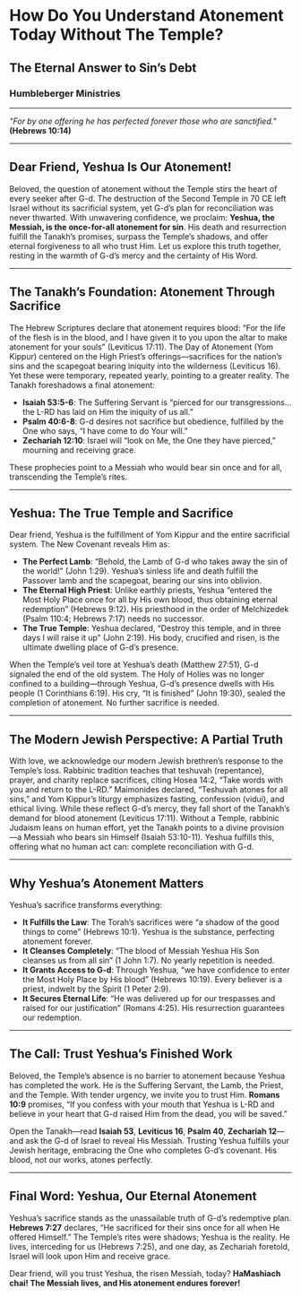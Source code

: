 # How Do You Understand Atonement Today Without The Temple?

## The Eternal Answer to Sin’s Debt

### Humbleberger Ministries

---

_"For by one offering he has perfected forever those who are sanctified."_  
**(Hebrews 10:14)**

---

## Dear Friend, Yeshua Is Our Atonement!

Beloved, the question of atonement without the Temple stirs the heart of every seeker after G-d. The destruction of the Second Temple in 70 CE left Israel without its sacrificial system, yet G-d’s plan for reconciliation was never thwarted. With unwavering confidence, we proclaim: **Yeshua, the Messiah, is the once-for-all atonement for sin**. His death and resurrection fulfill the Tanakh’s promises, surpass the Temple’s shadows, and offer eternal forgiveness to all who trust Him. Let us explore this truth together, resting in the warmth of G-d’s mercy and the certainty of His Word.

---

## The Tanakh’s Foundation: Atonement Through Sacrifice

The Hebrew Scriptures declare that atonement requires blood: “For the life of the flesh is in the blood, and I have given it to you upon the altar to make atonement for your souls” (Leviticus 17:11). The Day of Atonement (Yom Kippur) centered on the High Priest’s offerings—sacrifices for the nation’s sins and the scapegoat bearing iniquity into the wilderness (Leviticus 16). Yet these were temporary, repeated yearly, pointing to a greater reality. The Tanakh foreshadows a final atonement:

- **Isaiah 53:5-6**: The Suffering Servant is “pierced for our transgressions… the L-RD has laid on Him the iniquity of us all.”
- **Psalm 40:6-8**: G-d desires not sacrifice but obedience, fulfilled by the One who says, “I have come to do Your will.”
- **Zechariah 12:10**: Israel will “look on Me, the One they have pierced,” mourning and receiving grace.

These prophecies point to a Messiah who would bear sin once and for all, transcending the Temple’s rites.

---

## Yeshua: The True Temple and Sacrifice

Dear friend, Yeshua is the fulfillment of Yom Kippur and the entire sacrificial system. The New Covenant reveals Him as:

- **The Perfect Lamb**: “Behold, the Lamb of G-d who takes away the sin of the world!” (John 1:29). Yeshua’s sinless life and death fulfill the Passover lamb and the scapegoat, bearing our sins into oblivion.
- **The Eternal High Priest**: Unlike earthly priests, Yeshua “entered the Most Holy Place once for all by His own blood, thus obtaining eternal redemption” (Hebrews 9:12). His priesthood in the order of Melchizedek (Psalm 110:4; Hebrews 7:17) needs no successor.
- **The True Temple**: Yeshua declared, “Destroy this temple, and in three days I will raise it up” (John 2:19). His body, crucified and risen, is the ultimate dwelling place of G-d’s presence.

When the Temple’s veil tore at Yeshua’s death (Matthew 27:51), G-d signaled the end of the old system. The Holy of Holies was no longer confined to a building—through Yeshua, G-d’s presence dwells with His people (1 Corinthians 6:19). His cry, “It is finished” (John 19:30), sealed the completion of atonement. No further sacrifice is needed.

---

## The Modern Jewish Perspective: A Partial Truth

With love, we acknowledge our modern Jewish brethren’s response to the Temple’s loss. Rabbinic tradition teaches that teshuvah (repentance), prayer, and charity replace sacrifices, citing Hosea 14:2, “Take words with you and return to the L-RD.” Maimonides declared, “Teshuvah atones for all sins,” and Yom Kippur’s liturgy emphasizes fasting, confession (vidui), and ethical living. While these reflect G-d’s mercy, they fall short of the Tanakh’s demand for blood atonement (Leviticus 17:11). Without a Temple, rabbinic Judaism leans on human effort, yet the Tanakh points to a divine provision—a Messiah who bears sin Himself (Isaiah 53:10-11). Yeshua fulfills this, offering what no human act can: complete reconciliation with G-d.

---

## Why Yeshua’s Atonement Matters

Yeshua’s sacrifice transforms everything:

- **It Fulfills the Law**: The Torah’s sacrifices were “a shadow of the good things to come” (Hebrews 10:1). Yeshua is the substance, perfecting atonement forever.
- **It Cleanses Completely**: “The blood of Messiah Yeshua His Son cleanses us from all sin” (1 John 1:7). No yearly repetition is needed.
- **It Grants Access to G-d**: Through Yeshua, “we have confidence to enter the Most Holy Place by His blood” (Hebrews 10:19). Every believer is a priest, indwelt by the Spirit (1 Peter 2:9).
- **It Secures Eternal Life**: “He was delivered up for our trespasses and raised for our justification” (Romans 4:25). His resurrection guarantees our redemption.

---

## The Call: Trust Yeshua’s Finished Work

Beloved, the Temple’s absence is no barrier to atonement because Yeshua has completed the work. He is the Suffering Servant, the Lamb, the Priest, and the Temple. With tender urgency, we invite you to trust Him. **Romans 10:9** promises, “If you confess with your mouth that Yeshua is L-RD and believe in your heart that G-d raised Him from the dead, you will be saved.”

Open the Tanakh—read **Isaiah 53**, **Leviticus 16**, **Psalm 40**, **Zechariah 12**—and ask the G-d of Israel to reveal His Messiah. Trusting Yeshua fulfills your Jewish heritage, embracing the One who completes G-d’s covenant. His blood, not our works, atones perfectly.

---

## Final Word: Yeshua, Our Eternal Atonement

Yeshua’s sacrifice stands as the unassailable truth of G-d’s redemptive plan. **Hebrews 7:27** declares, “He sacrificed for their sins once for all when He offered Himself.” The Temple’s rites were shadows; Yeshua is the reality. He lives, interceding for us (Hebrews 7:25), and one day, as Zechariah foretold, Israel will look upon Him and receive grace.

Dear friend, will you trust Yeshua, the risen Messiah, today? **HaMashiach chai! The Messiah lives, and His atonement endures forever!**